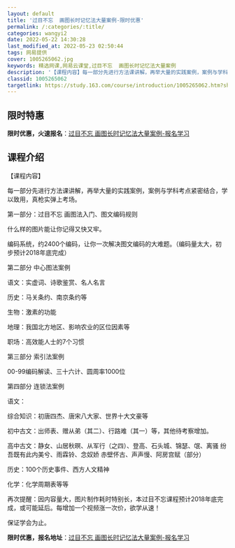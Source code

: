 ```yaml
---
layout: default
title: '过目不忘  画图长时记忆法大量案例-限时优惠'
permalink: /:categories/:title/
categories: wangyi2
date: 2022-05-22 14:30:28
last_modified_at: 2022-05-23 02:50:44
tags: 网易提供
cover: 1005265062.jpg
keywords: 精选网课,网易云课堂,过目不忘  画图长时记忆法大量案例
description: '【课程内容】每一部分先进行方法课讲解，再举大量的实践案例，案例与学科考点紧密结合，学以致用，真枪实弹上考场。第一部分：过'
classid: 1005265062
targetlink: https://study.163.com/course/introduction/1005265062.htm?share=1&shareId=1025206652&utm_campaign=share&utm_medium=iphoneShare&utm_source=&utm_u=1025206652
---
```


## 限时特惠

**限时优惠，火速报名**：[过目不忘  画图长时记忆法大量案例-报名学习](https://study.163.com/course/introduction/1005265062.htm?share=1&shareId=1025206652&utm_campaign=share&utm_medium=iphoneShare&utm_source=&utm_u=1025206652)

## 课程介绍

【课程内容】

每一部分先进行方法课讲解，再举大量的实践案例，案例与学科考点紧密结合，学以致用，真枪实弹上考场。

第一部分：过目不忘 画图法入门、图文编码规则

什么样的图片能让你记得又快又牢。

编码系统，约2400个编码，让你一次解决图文编码的大难题。（编码量太大，初步预计2018年底完成）

第二部分 中心图法案例

语文：实虚词、诗歌鉴赏、名人名言

历史：马关条约、南京条约等

生物：激素的功能

地理：我国北方地区、影响农业的区位因素等

职场：高效能人士的7个习惯

第三部分 索引法案例

00-99编码解读、三十六计、圆周率1000位

第四部分 连锁法案例

语文：

综合知识：初唐四杰、唐宋八大家、世界十大文豪等

初中古文：出师表、赠从弟（其二）、行路难（其一）等，其他待考察增加。

高中古文：静女、山居秋暝、从军行（之四）、登高、石头城、锦瑟、氓、离骚 纷吾既有此内美兮、雨霖铃、念奴娇 赤壁怀古、声声慢、阿房宫赋（部分）

历史：100个历史事件、西方人文精神

化学：化学周期表等等

再次提醒：因内容量大，图片制作耗时特别长，本过目不忘课程预计2018年底完成，或可能延后。每增加一个视频涨一次价，欲学从速！

保证学会为止。

**限时优惠，报名地址**：[过目不忘  画图长时记忆法大量案例-报名学习](https://study.163.com/course/introduction/1005265062.htm?share=1&shareId=1025206652&utm_campaign=share&utm_medium=iphoneShare&utm_source=&utm_u=1025206652)

